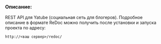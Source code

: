 ### Описание:

REST API для Yatube (социальная сеть для блогеров).
Подробное описание в формате ReDoc можно получить после установки и запуска проекта по адресу:
```
http://<ваш сервер>/redoc/
```